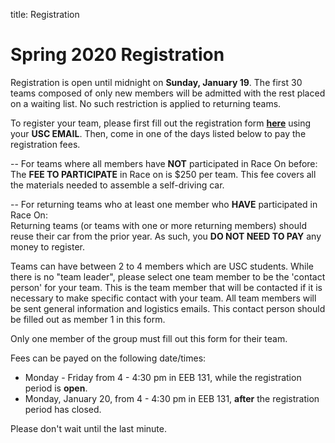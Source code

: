 title: Registration

# Spring 2020 Registration

Registration is open until midnight on **Sunday, January 19**. The first 30 teams composed of only new members will be admitted with the rest placed on a waiting list. No such restriction is applied to returning teams.

To register your team, please first fill out the registration form [**here**](https://forms.gle/RkYU4MvLegTcFbqT9) using your **USC EMAIL**. Then, come in one of the days listed below to pay the registration fees.

<!-- By participating in the race, teams stand a chance of gaining awards (either getting new hardwares and/or gift cards).  -->

-- For teams where all members have **NOT** participated in Race On before:  
The **FEE TO PARTICIPATE** in Race on is $250 per team. This fee covers all the materials needed to assemble a self-driving car.

-- For returning teams who at least one member who **HAVE** participated in Race On:  
Returning teams (or teams with one or more returning members) should reuse their car from the prior year. As such, you **DO NOT NEED TO PAY** any money to register.

Teams can have between 2 to 4 members which are USC students. While there is no "team leader", please select one team member to be the 'contact person' for your team. This is the team member that will be contacted if it is necessary to make specific contact with your team. All team members will be sent general information and logistics emails. This contact person should be filled out as member 1 in this form.

Only one member of the group must fill out this form for their team.

Fees can be payed on the following date/times:  

* Monday - Friday from 4 - 4:30 pm in EEB 131, while the registration period is **open**.  
* Monday, January 20, from 4 - 4:30 pm in EEB 131, **after** the registration period has closed.

Please don't wait until the last minute.  


<!-- # Registration Closed -->
